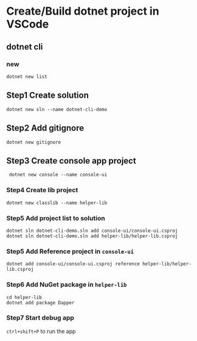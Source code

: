 # Create/Build dotnet project in VSCode

## dotnet cli 
### new 
```
dotnet new list
```

## Step1 Create solution
```
dotnet new sln --name dotnet-cli-demo
```
## Step2 Add gitignore
```
dotnet new gitignore
```
## Step3 Create console app project
```
 dotnet new console --name console-ui
```
### Step4 Create lib project
```
dotnet new classlib --name helper-lib  
```
### Step5 Add project list to solution
```
dotnet sln dotnet-cli-demo.sln add console-ui/console-ui.csproj
dotnet sln dotnet-cli-demo.sln add helper-lib/helper-lib.csproj
```
### Step5 Add Reference project in `console-ui`
```
dotnet add console-ui/console-ui.csproj reference helper-lib/helper-lib.csproj 
```
### Step6 Add NuGet package in `helper-lib`
```
cd helper-lib
dotnet add package Dapper
```
### Step7 Start debug app
`ctrl+shift+P` to run the app